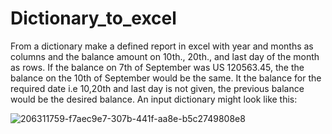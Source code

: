 # Dictionary_to_excel
From a dictionary make a defined report in excel with year and months as columns and the balance amount on 10th., 20th., and last day of the month as rows. If the balance on 7th of September was US 120563.45, the the balance on the 10th of September would be the same. It the balance for the required date i.e 10,20th and last day is not given, the previous balance would be the desired balance.
An input dictionary might look like this:

![206311759-f7aec9e7-307b-441f-aa8e-b5c2749808e8](https://user-images.githubusercontent.com/53232113/206321369-9cd8ea81-1938-4907-bc09-e3737816e538.png)
